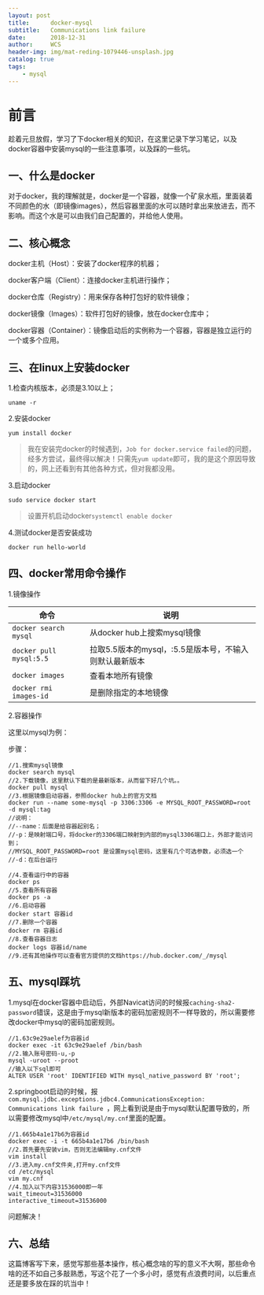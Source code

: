 ```yaml
---
layout: post
title:      docker-mysql
subtitle:   Communications link failure 
date:       2018-12-31
author:     WCS
header-img: img/mat-reding-1079446-unsplash.jpg
catalog: true
tags:
    - mysql
---
```


# 前言  

趁着元旦放假，学习了下docker相关的知识，在这里记录下学习笔记，以及docker容器中安装mysql的一些注意事项，以及踩的一些坑。  

## 一、什么是docker

对于docker，我的理解就是，docker是一个容器，就像一个矿泉水瓶，里面装着不同颜色的水（即镜像images），然后容器里面的水可以随时拿出来放进去，而不影响。而这个水是可以由我们自己配置的，并给他人使用。



## 二、核心概念

docker主机（Host）：安装了docker程序的机器；

docker客户端（Client）：连接docker主机进行操作；

docker仓库（Registry）：用来保存各种打包好的软件镜像；

docker镜像（Images）：软件打包好的镜像，放在docker仓库中；

docker容器（Container）：镜像启动后的实例称为一个容器，容器是独立运行的一个或多个应用。



## 三、在linux上安装docker

1.检查内核版本，必须是3.10以上；

`uname -r`

2.安装docker

`yum install docker`

> 我在安装完docker的时候遇到，`Job for docker.service failed`的问题，经多方尝试，最终得以解决！只需先`yum update`即可，我的是这个原因导致的，网上还看到有其他各种方式，但对我都没用。

3.启动docker

`sudo service docker start`

> 设置开机启动docker`systemctl enable docker`

4.测试docker是否安装成功

`docker run hello-world`



## 四、docker常用命令操作

1.镜像操作


| 命令                    | 说明                                                   |
| ----------------------- | ------------------------------------------------------ |
| `docker search mysql`   | 从docker hub上搜索mysql镜像                            |
| `docker pull mysql:5.5` | 拉取5.5版本的mysql，:5.5是版本号，不输入则默认最新版本 |
| `docker images`         | 查看本地所有镜像                                       |
| `docker rmi images-id`  | 是删除指定的本地镜像                                   |

2.容器操作

这里以mysql为例：

步骤：

```linux
//1.搜索mysql镜像
docker search mysql
//2.下载镜像，这里默认下载的是最新版本，从而留下好几个坑。。
docker pull mysql
//3.根据镜像启动容器，参照docker hub上的官方文档
docker run --name some-mysql ‐p 3306:3306 -e MYSQL_ROOT_PASSWORD=root -d mysql:tag
//说明：
//--name：后面是给容器起别名；
//-p：是映射端口号，将docker的3306端口映射到内部的mysql3306端口上，外部才能访问到；
//MYSQL_ROOT_PASSWORD=root 是设置mysql密码，这里有几个可选参数，必须选一个
//-d：在后台运行

//4.查看运行中的容器
docker ps
//5.查看所有容器
docker ps -a
//6.启动容器
docker start 容器id
//7.删除一个容器
docker rm 容器id
//8.查看容器日志
docker logs 容器id/name
//9.还有其他操作可以查看官方提供的文档https://hub.docker.com/_/mysql

```

## 五、mysql踩坑

1.mysql在docker容器中启动后，外部Navicat访问的时候报`caching-sha2-password`错误，这是由于mysql新版本的密码加密规则不一样导致的，所以需要修改docker中mysql的密码加密规则。

```mysql
//1.63c9e29aelef为容器id
docker exec -it 63c9e29aelef /bin/bash
//2.输入账号密码-u,-p
mysql -uroot --proot 
//输入以下sql即可
ALTER USER 'root' IDENTIFIED WITH mysql_native_password BY 'root';   

```



2.springboot启动的时候，报`com.mysql.jdbc.exceptions.jdbc4.CommunicationsException: Communications link failure `，网上看到说是由于mysql默认配置导致的，所以需要修改mysql中`/etc/mysql/my.cnf`里面的配置。

```
//1.665b4a1e17b6为容器id
docker exec -i -t 665b4a1e17b6 /bin/bash
//2.首先要先安装vim，否则无法编辑my.cnf文件
vim install
//3.进入my.cnf文件夹,打开my.cnf文件
cd /etc/mysql
vim my.cnf
//4.加入以下内容31536000即一年
wait_timeout=31536000
interactive_timeout=31536000
```

问题解决！



## 六、总结

这篇博客写下来，感觉写那些基本操作，核心概念啥的写的意义不大啊，那些命令啥的还不如自己多敲熟悉，写这个花了一个多小时，感觉有点浪费时间，以后重点还是要多放在踩的坑当中！